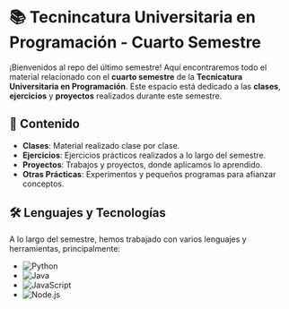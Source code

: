 # 📚 Tecnincatura Universitaria en Programación - Cuarto Semestre

¡Bienvenidos al repo del último semestre! Aquí encontraremos todo el material relacionado con el **cuarto semestre** de la **Tecnicatura Universitaria en Programación**. Este espacio está dedicado a las **clases**, **ejercicios** y **proyectos** realizados durante este semestre.

## 🚀 Contenido

- **Clases**: Material realizado clase por clase.
- **Ejercicios**: Ejercicios prácticos realizados a lo largo del semestre.
- **Proyectos**: Trabajos y proyectos, donde aplicamos lo aprendido.
- **Otras Prácticas**: Experimentos y pequeños programas para afianzar conceptos.

## 🛠️ Lenguajes y Tecnologías

A lo largo del semestre, hemos trabajado con varios lenguajes y herramientas, principalmente:

- ![Python](https://img.shields.io/badge/-Python-3776AB?style=for-the-badge&logo=python&logoColor=white) 
- ![Java](https://img.shields.io/badge/-Java-007396?style=for-the-badge&logo=java&logoColor=white) 
- ![JavaScript](https://img.shields.io/badge/-JavaScript-F7DF1E?style=for-the-badge&logo=javascript&logoColor=black) 
- ![Node.js](https://img.shields.io/badge/-Node.js-339933?style=for-the-badge&logo=nodedotjs&logoColor=white) 
